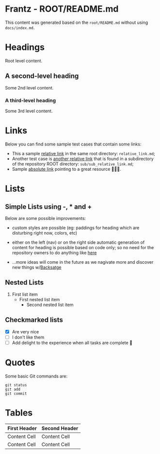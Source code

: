 # Frantz - ROOT/README.md

This content was generated based on the `root/README.md` without using `docs/index.md`.

# Headings
Root level content.

## A second-level heading
Some 2nd level content.

### A third-level heading
Some 3rd level content.

# Links
Below you can find some sample test cases that contain some links:

- This a sample [relative link](relative_link.md) in the same root directory: `relative_link.md`;
- Another test case is [another relative link](sub/sub_relative_link.md) that is found in a subdirectory of the repository ROOT directory: `sub/sub_relative_link.md`;
- Sample [absolute link](https://www.dsb.dk) pointing to a great resource :bullettrain_side::train::train:.

# Lists

## Simple Lists using -, * and +
Below are some possible improvements:

- custom styles are possible (eg: paddings for heading which are disturbing right now, colors, etc)
* either on the left (nav) or on the right side automatic generation of content for heading is possible based on code only; so no need for the repository owners to do anything like [here](/docs/default/component/sapis-alstomic5)
+ ...more ideas will come in the future as we nagivate more and discover new things w/[Backsatge](https://backstage.io/docs/features/techdocs/)

## Nested Lists
1. First list item
   - First nested list item
     - Second nested list item

## Checkmarked lists
- [x] Are very nice
- [ ] I don't like them
- [ ] Add delight to the experience when all tasks are complete :tada:

# Quotes
Some basic Git commands are:
```
git status
git add
git commit
```

# Tables
| First Header  | Second Header |
| ------------- | ------------- |
| Content Cell  | Content Cell  |
| Content Cell  | Content Cell  |
